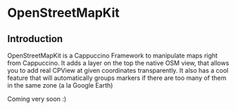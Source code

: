 # OpenStreetMapKit

## Introduction

OpenStreetMapKit is a Cappuccino Framework to manipulate maps right from Cappuccino.
It adds a layer on the top the native OSM view, that allows you to add real CPView at given coordinates transparently.
It also has a cool feature that will automatically groups markers if there are too many of them in the same zone (a la Google Earth)

Coming very soon :)


